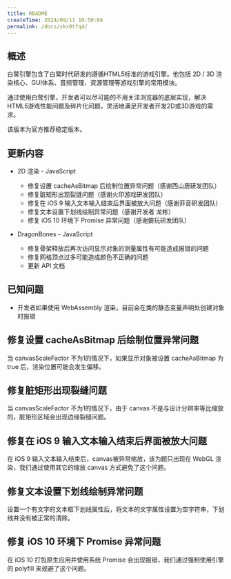 ```yaml
---
title: README
createTime: 2024/09/11 10:50:04
permalink: /docs/xkz0tfq4/
---
```


## 概述

白鹭引擎包含了白鹭时代研发的遵循HTML5标准的游戏引擎。他包括 2D / 3D 渲染核心、GUI体系、音频管理、资源管理等游戏引擎的常用模块。

通过使用白鹭引擎，开发者可以尽可能的不用关注浏览器的底层实现，解决HTML5游戏性能问题及碎片化问题，灵活地满足开发者开发2D或3D游戏的需求。

该版本为官方推荐稳定版本。

## 更新内容

* 2D 渲染 - JavaScript
    * 修复设置 cacheAsBitmap 后绘制位置异常问题（感谢西山居研发团队）
    * 修复脏矩形出现裂缝问题（感谢火印游戏研发团队）
    * 修复在 iOS 9 输入文本输入结束后界面被放大问题（感谢菲音研发团队）
    * 修复文本设置下划线绘制异常问题（感谢开发者 龙彬）
    * 修复 iOS 10 环境下 Promise 异常问题（感谢要玩研发团队）

* DragonBones - JavaScript
    * 修复骨架释放后再次访问显示对象的测量属性有可能造成报错的问题
    * 修复网格顶点过多可能造成颜色不正确的问题
    * 更新 API 文档

## 已知问题

* 开发者如果使用 WebAssembly 渲染，目前会在类的静态变量声明处创建对象时报错

## 修复设置 cacheAsBitmap 后绘制位置异常问题
当 canvasScaleFactor 不为1的情况下，如果显示对象被设置 cacheAsBitmap 为 true 后，渲染位置可能会发生偏移。

## 修复脏矩形出现裂缝问题
当 canvasScaleFactor 不为1的情况下，由于 canvas 不是与设计分辨率等比缩放的，脏矩形区域会出现边缘裂缝问题。

## 修复在 iOS 9 输入文本输入结束后界面被放大问题
在 iOS 9 输入文本输入结束后，canvas被异常缩放，该为题只出现在 WebGL 渲染，我们通过使用其它的缩放 canvas 方式避免了这个问题。

## 修复文本设置下划线绘制异常问题
设置一个有文字的文本框下划线属性后，将文本的文字属性设置为空字符串，下划线并没有被正常的清除。

## 修复 iOS 10 环境下 Promise 异常问题
在 iOS 10 打包原生应用并使用系统 Promise 会出现报错，我们通过强制使用引擎的 polyfill 来规避了这个问题。

